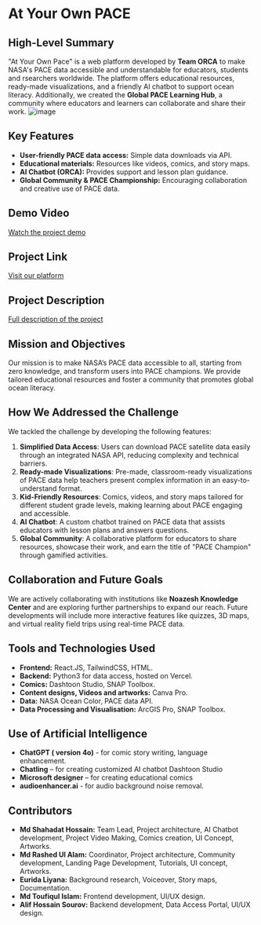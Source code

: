 # At Your Own PACE

## High-Level Summary
"At Your Own Pace" is a web platform developed by **Team ORCA** to make NASA's PACE data accessible and understandable for educators, students and rsearchers worldwide. The platform offers educational resources, ready-made visualizations, and a friendly AI chatbot to support ocean literacy. Additionally, we created the **Global PACE Learning Hub**, a community where educators and learners can collaborate and share their work.
![image](https://github.com/user-attachments/assets/541cb61c-fb4b-413d-ac0c-fbff8e6bfc3a)

## Key Features
- **User-friendly PACE data access:** Simple data downloads via API.
- **Educational materials:** Resources like videos, comics, and story maps.
- **AI Chatbot (ORCA):** Provides support and lesson plan guidance.
- **Global Community & PACE Championship:** Encouraging collaboration and creative use of PACE data.

## Demo Video
[Watch the project demo](https://youtu.be/44X2NT9j9GE?feature=shared)

## Project Link
[Visit our platform](https://at-your-own-pace.earth/)

## Project Description
[Full description of the project](https://www.spaceappschallenge.org/nasa-space-apps-2024/find-a-team/team-orca/?tab=project)

## Mission and Objectives
Our mission is to make NASA’s PACE data accessible to all, starting from zero knowledge, and transform users into PACE champions. We provide tailored educational resources and foster a community that promotes global ocean literacy.

## How We Addressed the Challenge
We tackled the challenge by developing the following features:

1. **Simplified Data Access**: Users can download PACE satellite data easily through an integrated NASA API, reducing complexity and technical barriers.
2. **Ready-made Visualizations**: Pre-made, classroom-ready visualizations of PACE data help teachers present complex information in an easy-to-understand format.
3. **Kid-Friendly Resources**: Comics, videos, and story maps tailored for different student grade levels, making learning about PACE engaging and accessible.
4. **AI Chatbot**: A custom chatbot trained on PACE data that assists educators with lesson plans and answers questions.
5. **Global Community**: A collaborative platform for educators to share resources, showcase their work, and earn the title of "PACE Champion" through gamified activities.

## Collaboration and Future Goals
We are actively collaborating with institutions like **Noazesh Knowledge Center** and are exploring further partnerships to expand our reach. Future developments will include more interactive features like quizzes, 3D maps, and virtual reality field trips using real-time PACE data.

## Tools and Technologies Used
- **Frontend:** React.JS, TailwindCSS, HTML.
- **Backend:** Python3 for data access, hosted on Vercel.
- **Comics:** Dashtoon Studio, SNAP Toolbox.
- **Content designs, Videos and artworks:** Canva Pro.
- **Data:** NASA Ocean Color, PACE data API.
- **Data Processing and Visualisation:** ArcGIS Pro, SNAP Toolbox.
  
## Use of Artificial Intelligence
 - **ChatGPT ( version 4o)** - for comic story writing, language enhancement.
 - **Chatling** – for creating customized AI chatbot Dashtoon Studio
 - **Microsoft designer** – for creating educational comics
 - **audioenhancer.ai** - for audio background noise removal.


## Contributors
- **Md Shahadat Hossain:**  Team Lead, Project architecture, AI Chatbot development, Project Video Making, Comics creation, UI Concept, Artworks.
- **Md Rashed Ul Alam:** Coordinator, Project architecture, Community development, Landing Page Development, Tutorials, UI concept, Artworks.
- **Eurida Liyana:** Background research, Voiceover, Story maps, Documentation.
- **Md Toufiqul Islam:** Frontend development, UI/UX design.
- **Alif Hossain Sourov:** Backend development, Data Access Portal, UI/UX design.



